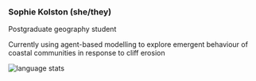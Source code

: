 ### Sophie Kolston (she/they)
Postgraduate geography student

Currently using agent-based modelling to explore emergent behaviour of coastal communities in response to cliff erosion

![language stats](https://github-readme-stats.vercel.app/api/top-langs/?username=sophiekolston&hide=html,jupyter%20notebook&layout=compact&count_private=true)

